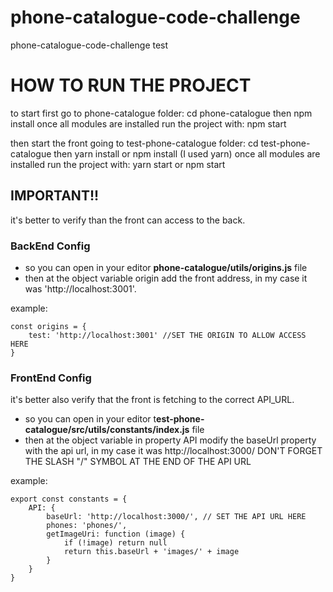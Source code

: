 # phone-catalogue-code-challenge
phone-catalogue-code-challenge test

<h1>HOW TO RUN THE PROJECT</h1>

to start first go to phone-catalogue folder: cd phone-catalogue
then npm install
once all modules are installed run the project with: npm start

then start the front going to test-phone-catalogue folder: cd test-phone-catalogue
then yarn install or npm install (I used yarn)
once all modules are installed run the project with: yarn start or npm start

<h2>IMPORTANT!!</h2>
it's better to verify than the front can access to the back.
<h3>BackEnd Config</h3>

* so you can open in your editor **phone-catalogue/utils/origins.js** file
* then at the object variable origin add the front address, in my case it was 'http://localhost:3001'.

example: 


    const origins = {
        test: 'http://localhost:3001' //SET THE ORIGIN TO ALLOW ACCESS HERE
    } 


<h3>FrontEnd Config</h3>

it's better also verify that the front is fetching to the correct API_URL.
* so you can open in your editor t**est-phone-catalogue/src/utils/constants/index.js** file
* then at the object variable in property API modify the baseUrl property with the api url, in my case it was http://localhost:3000/ DON'T FORGET THE SLASH "/" SYMBOL AT THE END OF THE API URL  

example:


    export const constants = {
        API: {
            baseUrl: 'http://localhost:3000/', // SET THE API URL HERE
            phones: 'phones/',
            getImageUri: function (image) {
                if (!image) return null
                return this.baseUrl + 'images/' + image
            }
        }
    }

